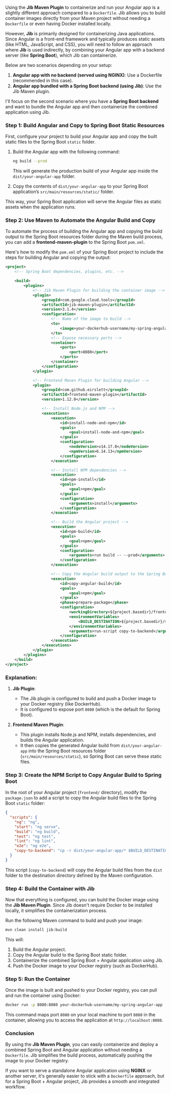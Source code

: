 Using the **Jib Maven Plugin** to containerize and run your Angular app is a slightly different approach compared to a `Dockerfile`. Jib allows you to build container images directly from your Maven project without needing a `Dockerfile` or even having Docker installed locally.

However, **Jib** is primarily designed for containerizing Java applications. Since Angular is a front-end framework and typically produces static assets (like HTML, JavaScript, and CSS), you will need to follow an approach where **Jib** is used indirectly, by combining your Angular app with a backend server (like **Spring Boot**), which Jib can containerize.

Below are two scenarios depending on your setup:

1. **Angular app with no backend (served using NGINX)**: Use a Dockerfile (recommended in this case).
2. **Angular app bundled with a Spring Boot backend (using Jib)**: Use the Jib Maven plugin.

I'll focus on the second scenario where you have a **Spring Boot backend** and want to bundle the Angular app and then containerize the combined application using Jib.

### Step 1: Build Angular and Copy to Spring Boot Static Resources

First, configure your project to build your Angular app and copy the built static files to the Spring Boot `static` folder.

1. Build the Angular app with the following command:

    ```bash
    ng build --prod
    ```

    This will generate the production build of your Angular app inside the `dist/your-angular-app` folder.

2. Copy the contents of `dist/your-angular-app` to your Spring Boot application’s `src/main/resources/static/` folder.

This way, your Spring Boot application will serve the Angular files as static assets when the application runs.

### Step 2: Use Maven to Automate the Angular Build and Copy

To automate the process of building the Angular app and copying the build output to the Spring Boot resources folder during the Maven build process, you can add a **frontend-maven-plugin** to the Spring Boot `pom.xml`.

Here's how to modify the `pom.xml` of your Spring Boot project to include the steps for building Angular and copying the output:

```xml
<project>
    <!-- Spring Boot dependencies, plugins, etc. -->

    <build>
        <plugins>
            <!-- Jib Maven Plugin for building the container image -->
            <plugin>
                <groupId>com.google.cloud.tools</groupId>
                <artifactId>jib-maven-plugin</artifactId>
                <version>3.1.4</version>
                <configuration>
                    <!-- Name of the image to build -->
                    <to>
                        <image>your-dockerhub-username/my-spring-angular-app</image>
                    </to>
                    <!-- Expose necessary ports -->
                    <container>
                        <ports>
                            <port>8080</port>
                        </ports>
                    </container>
                </configuration>
            </plugin>

            <!-- Frontend Maven Plugin for building Angular -->
            <plugin>
                <groupId>com.github.eirslett</groupId>
                <artifactId>frontend-maven-plugin</artifactId>
                <version>1.12.0</version>

                <!-- Install Node.js and NPM -->
                <executions>
                    <execution>
                        <id>install-node-and-npm</id>
                        <goals>
                            <goal>install-node-and-npm</goal>
                        </goals>
                        <configuration>
                            <nodeVersion>v14.17.0</nodeVersion>
                            <npmVersion>6.14.13</npmVersion>
                        </configuration>
                    </execution>

                    <!-- Install NPM dependencies -->
                    <execution>
                        <id>npm-install</id>
                        <goals>
                            <goal>npm</goal>
                        </goals>
                        <configuration>
                            <arguments>install</arguments>
                        </configuration>
                    </execution>

                    <!-- Build the Angular project -->
                    <execution>
                        <id>npm-build</id>
                        <goals>
                            <goal>npm</goal>
                        </goals>
                        <configuration>
                            <arguments>run build -- --prod</arguments>
                        </configuration>
                    </execution>

                    <!-- Copy the Angular build output to the Spring Boot static folder -->
                    <execution>
                        <id>copy-angular-build</id>
                        <goals>
                            <goal>npm</goal>
                        </goals>
                        <phase>prepare-package</phase>
                        <configuration>
                            <workingDirectory>${project.basedir}/frontend</workingDirectory>
                            <environmentVariables>
                                <BUILD_DESTINATION>${project.basedir}/src/main/resources/static</BUILD_DESTINATION>
                            </environmentVariables>
                            <arguments>run-script copy-to-backend</arguments>
                        </configuration>
                    </execution>
                </executions>
            </plugin>
        </plugins>
    </build>
</project>
```

### Explanation:

1. **Jib Plugin**: 
    - The Jib plugin is configured to build and push a Docker image to your Docker registry (like DockerHub).
    - It is configured to expose port `8080` (which is the default for Spring Boot).

2. **Frontend Maven Plugin**: 
    - This plugin installs Node.js and NPM, installs dependencies, and builds the Angular application.
    - It then copies the generated Angular build from `dist/your-angular-app` into the Spring Boot resources folder (`src/main/resources/static`), so Spring Boot can serve these static files.

### Step 3: Create the NPM Script to Copy Angular Build to Spring Boot

In the root of your Angular project (`frontend/` directory), modify the `package.json` to add a script to copy the Angular build files to the Spring Boot `static` folder:

```json
{
  "scripts": {
    "ng": "ng",
    "start": "ng serve",
    "build": "ng build",
    "test": "ng test",
    "lint": "ng lint",
    "e2e": "ng e2e",
    "copy-to-backend": "cp -r dist/your-angular-app/* $BUILD_DESTINATION"
  }
}
```

This script (`copy-to-backend`) will copy the Angular build files from the `dist` folder to the destination directory defined by the Maven configuration.

### Step 4: Build the Container with Jib

Now that everything is configured, you can build the Docker image using the **Jib Maven Plugin**. Since Jib doesn't require Docker to be installed locally, it simplifies the containerization process.

Run the following Maven command to build and push your image:

```bash
mvn clean install jib:build
```

This will:

1. Build the Angular project.
2. Copy the Angular build to the Spring Boot static folder.
3. Containerize the combined Spring Boot + Angular application using Jib.
4. Push the Docker image to your Docker registry (such as DockerHub).

### Step 5: Run the Container

Once the image is built and pushed to your Docker registry, you can pull and run the container using Docker:

```bash
docker run -p 8080:8080 your-dockerhub-username/my-spring-angular-app
```

This command maps port `8080` on your local machine to port `8080` in the container, allowing you to access the application at `http://localhost:8080`.

### Conclusion

By using the **Jib Maven Plugin**, you can easily containerize and deploy a combined Spring Boot and Angular application without needing a `Dockerfile`. Jib simplifies the build process, automatically pushing the image to your Docker registry.

If you want to serve a standalone Angular application using **NGINX** or another server, it's generally easier to stick with a `Dockerfile` approach, but for a Spring Boot + Angular project, Jib provides a smooth and integrated workflow.